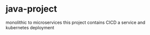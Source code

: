 # java-project
monolithic to microservices
this project contains CICD a service and kubernetes deployment
